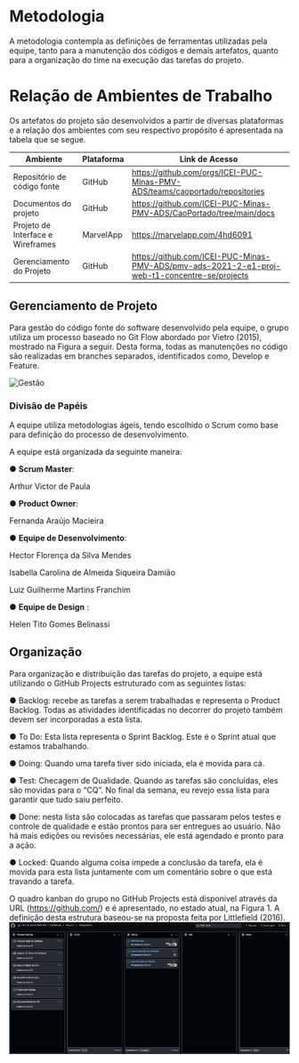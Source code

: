 # Metodologia

A metodologia contempla as definições de ferramentas utilizadas pela equipe, tanto para a manutenção dos códigos e demais artefatos, quanto para a organização do time na execução das tarefas do projeto.

# Relação de Ambientes de Trabalho

Os artefatos do projeto são desenvolvidos a partir de diversas plataformas e a relação dos ambientes com seu respectivo propósito é apresentada na tabela que se segue.

| Ambiente | Plataforma | Link de Acesso |
--------- | ---------- |  -------------  |
| Repositório de código fonte | GitHub | https://github.com/orgs/ICEI-PUC-Minas-PMV-ADS/teams/caoportado/repositories   |
| Documentos do projeto | GitHub | https://github.com/ICEI-PUC-Minas-PMV-ADS/CaoPortado/tree/main/docs |
| Projeto de Interface e  Wireframes | MarvelApp    | https://marvelapp.com/4hd6091 |
| Gerenciamento do Projeto | GitHub | https://github.com/ICEI-PUC-Minas-PMV-ADS/pmv-ads-2021-2-e1-proj-web-t1-concentre-se/projects |

## Gerenciamento de Projeto

Para gestão do código fonte do software desenvolvido pela equipe, o grupo utiliza um processo baseado no Git Flow abordado por Vietro (2015), mostrado na Figura a seguir. Desta forma, todas as manutenções no código são realizadas em branches separados, identificados como, Develop e Feature.

![Gestão](https://github.com/ICEI-PUC-Minas-PMV-ADS/CaoPortado/blob/main/docs/img/gest%C3%A3o%20de%20Codigo%20Fonte.png)

### Divisão de Papéis

A equipe utiliza metodologias ágeis, tendo escolhido o Scrum como base para definição do processo de desenvolvimento.

A equipe está organizada da seguinte maneira:

● **Scrum Master**:

Arthur Victor de Paula

● **Product Owner**:

Fernanda Araújo Macieira

● **Equipe de Desenvolvimento**:

Hector Florença da Silva Mendes

Isabella Carolina de Almeida Siqueira Damião

Luiz Guilherme Martins Franchim

● **Equipe de Design** :

Helen Tito Gomes Belinassi


## Organização

Para organização e distribuição das tarefas do projeto, a equipe está utilizando o GitHub Projects estruturado com as seguintes listas:

● Backlog: recebe as tarefas a serem trabalhadas e representa o Product Backlog. Todas as atividades identificadas no decorrer do projeto também devem ser incorporadas a esta lista.

● To Do: Esta lista representa o Sprint Backlog. Este é o Sprint atual que estamos trabalhando.

● Doing: Quando uma tarefa tiver sido iniciada, ela é movida para cá.

● Test: Checagem de Qualidade. Quando as tarefas são concluídas, eles são movidas para o “CQ”. No final da semana, eu revejo essa lista para garantir que tudo saiu perfeito.

● Done: nesta lista são colocadas as tarefas que passaram pelos testes e controle de qualidade e estão prontos para ser entregues ao usuário. Não há mais edições ou revisões necessárias, ele está agendado e pronto para a ação.

● Locked: Quando alguma coisa impede a conclusão da tarefa, ela é movida para esta lista juntamente com um comentário sobre o que está travando a tarefa.

O quadro kanban do grupo no GitHub Projects está disponível através da URL (https://github.com/) e é apresentado, no estado atual, na Figura 1. A definição desta estrutura baseou-se na proposta feita por Littlefield (2016).
![Kanban](https://github.com/ICEI-PUC-Minas-PMV-ADS/CaoPortado/blob/main/docs/img/Projetct.png)
